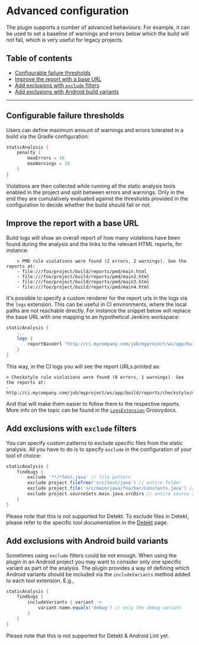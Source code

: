 # Advanced configuration

The plugin supports a number of advanced behaviours. For example, it can be used to set a baseline of warnings and errors below which
the build will not fail, which is very useful for legacy projects.

## Table of contents
 * [Configurable failure thresholds](#configurable-failure-thresholds)
 * [Improve the report with a base URL](#improve-the-report-with-a-base-URL)
 * [Add exclusions with `exclude` filters](#add-exclusions-with-exclude-filters)
 * [Add exclusions with Android build variants](#add-exclusions-with-Android-build-variants)

---

## Configurable failure thresholds
Users can define maximum amount of warnings and errors tolerated in a build via the Gradle configuration:

```gradle
staticAnalysis {
    penalty {
        maxErrors = 10
        maxWarnings = 10
    }
}
```

Violations are then collected while running all the static analysis tools enabled in the project and split between errors and warnings.
Only in the end they are cumulatively evaluated against the thresholds provided in the configuration to decide whether the build should
fail or not.

## Improve the report with a base URL
Build logs will show an overall report of how many violations have been found during the analysis and the links to
the relevant HTML reports, for instance:

```
    > PMD rule violations were found (2 errors, 2 warnings). See the reports at:
    - file:///foo/project/build/reports/pmd/main.html
    - file:///foo/project/build/reports/pmd/main2.html
    - file:///foo/project/build/reports/pmd/main3.html
    - file:///foo/project/build/reports/pmd/main4.html
```

It's possible to specify a custom renderer for the report urls in the logs via the `logs` extension. This can be useful in CI
environments, where the local paths are not reachable directly. For instance the snippet below will replace the base URL with
one mapping to an hypothetical Jenkins workspace:

```gradle
staticAnalysis {
    ...
    logs {
        reportBaseUrl "http://ci.mycompany.com/job/myproject/ws/app/build/reports"
    }
}
```

This way, in the CI logs you will see the report URLs printed as:

```
> Checkstyle rule violations were found (0 errors, 1 warnings). See the reports at:
- http://ci.mycompany.com/job/myproject/ws/app/build/reports/checkstyle/main.html
```

And that will make them easier to follow them to the respective reports. More info on the topic can be found in the
[`LogsExtension`](blob/master/plugin/src/main/groovy/com/novoda/staticanalysis/LogsExtension.groovy)
Groovydocs.

## Add exclusions with `exclude` filters
You can specify custom patterns to exclude specific files from the static analysis. All you have to do is to specify `exclude`
in the configuration of your tool of choice:

```gradle
staticAnalysis {
    findbugs {
        exclude '**/*Test.java' // file pattern
        exclude project.fileTree('src/test/java') // entire folder
        exclude project.file('src/main/java/foo/bar/Constants.java') // specific file
        exclude project.sourceSets.main.java.srcDirs // entire source set
    }
}
```

Please note that this is not supported for Detekt. To exclude files in Detekt, please refer to the specific tool documentation
in the [Detekt](tools/detekt.md#exclude-files-from-detekt-analysis) page.

## Add exclusions with Android build variants
Sometimes using `exclude` filters could be not enough. When using the plugin in an Android project you may want to consider
only one specific variant as part of the analysis. The plugin provides a way of defining which Android variants should be included
via the `includeVariants` method added to each tool extension. E.g.,

```gradle
staticAnalysis {
    findbugs {
        includeVariants { variant ->
            variant.name.equals('debug') // only the debug variant
        }
    }
}
```

Please note that this is not supported for Detekt & Android Lint yet.
